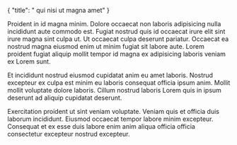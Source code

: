 {
  "title": " qui nisi ut magna amet"
}

Proident in id magna minim. Dolore occaecat non laboris adipisicing nulla incididunt aute commodo est. Fugiat nostrud quis id occaecat irure elit sint irure magna sint culpa ut. Ut occaecat culpa deserunt pariatur. Occaecat ea nostrud magna eiusmod enim ut minim fugiat sit labore aute. Lorem proident fugiat aliquip mollit tempor id magna ex adipisicing laboris veniam ex Lorem sunt.

Et incididunt nostrud eiusmod cupidatat anim eu amet laboris. Nostrud excepteur ex culpa est minim eu laboris consequat officia ipsum anim. Mollit mollit voluptate dolore laboris. Cillum nostrud laboris Lorem quis in ipsum deserunt ad aliquip cupidatat deserunt.

Exercitation proident ut sint veniam voluptate. Veniam quis et officia duis laborum incididunt. Eiusmod occaecat tempor labore minim excepteur. Consequat et ex esse duis labore enim anim aliqua officia officia consectetur excepteur nostrud excepteur.